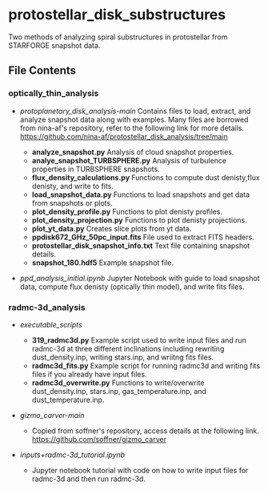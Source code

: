 # protostellar_disk_substructures
Two methods of analyzing spiral substructures in protostellar from STARFORGE snapshot data.

## File Contents

### optically_thin_analysis
* *protoplanetary_disk_analysis-main*
Contains files to load, extract, and analyze snapshot data along with examples. Many files are borrowed from nina-af's repository, refer to the following link for more details. https://github.com/nina-af/protostellar_disk_analysis/tree/main
    * **analyze_snapshot.py**
    Analysis of cloud snapshot properties.
    * **analye_snapshot_TURBSPHERE.py**
    Analysis of turbulence properties in TURBSPHERE snapshots.
    * **flux_density_calculations.py**
    Functions to compute dust denisty,flux denisty, and write to fits.
    * **load_snapshot_data.py**
    Functions to load snapshots and get data from snapshots or plots.
    * **plot_density_profile.py** 
    Functions to plot denisty profiles. 
    * **plot_density_projection.py**
    Functions to plot denisty projections.
    * **plot_yt_data.py**
    Creates slice plots from yt data.
    * **ppdisk672_GHz_50pc_input.fits**
    File used to extract FITS headers.
    * **protostellar_disk_snapshot_info.txt**
    Text file containing snapshot details.
    * **snapshot_180.hdf5**
Example snapshot file.
    
    
    
* *ppd_analysis_initial.ipynb*
Jupyter Notebook with guide to load snapshot data, compute flux denisty (optically thin model), and write fits files. 



### radmc-3d_analysis
* *executable_scripts*
    * **319_radmc3d.py**
Example script used to write input files and run radmc-3d at three different inclinations including rewriting dust_density.inp, writing stars.inp, and wriitng fits files.
    * **radmc3d_fits.py**
    Example script for running radmc3d and writing fits files if you already have input files. 
    * **radmc3d_overwrite.py**
    Functions to write/overwrite dust_density.inp, stars.inp, gas_temperature.inp, and dust_temperature.inp.


* *gizmo_carver-main*
    * Copied from soffner's repository, access details at the following link.  https://github.com/soffner/gizmo_carver

* *inputs+radmc-3d_tutorial.ipynb*
   * Jupyter notebook tutorial with code on how to write input files for radmc-3d and then run radmc-3d.
